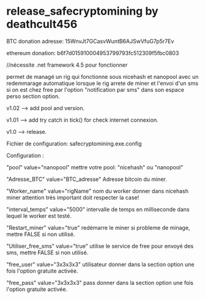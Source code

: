 # release_safecryptomining by deathcult456
BTC donation adresse: 15WnvJt7GCasvWuntB6AJSwVfuG7p5r7Ev

ethereum donation:  b6f7d015910004953799793fc512309f5fbc0803

//nécessite .net framework 4.5 pour fonctionner

permet de managé un rig qui fonctionne sous nicehash et nanopool avec un redemmarage automatique lorsque le rig arrete de miner et l'envoi d'un sms si on est chez free par l'option "notification par sms" dans son espace perso section option.

v1.02 --> add pool and version.

v1.01 --> add try catch in tick() for check internet connexion.

v1.0 --> release.



Fichier de configuration: safecryptomining.exe.config  

Configuration :

"pool" value="nanopool" mettre votre pool: "nicehash" ou "nanopool"

"Adresse_BTC" value="BTC_adresse" Adresse bitcoin du miner.

"Worker_name" value="rigName"  nom du worker donner dans nicehash miner attention très important doit respecter la case!

"interval_temps" value="5000" intervalle de temps en milliseconde dans lequel le worker est testé.

"Restart_miner" value="true" redémarre le miner si probleme de minage, mettre FALSE si non utilisé.

"Utiliser_free_sms" value="true" utilise le service de free pour envoyé des sms, mettre FALSE si non utilisé.

"free_user" value="3x3x3x3" utilisateur donner dans la section option une fois l'option gratuite activée.

"free_pass" value="3x3x3x3" pass donner dans la section option une fois l'option gratuite activée.
